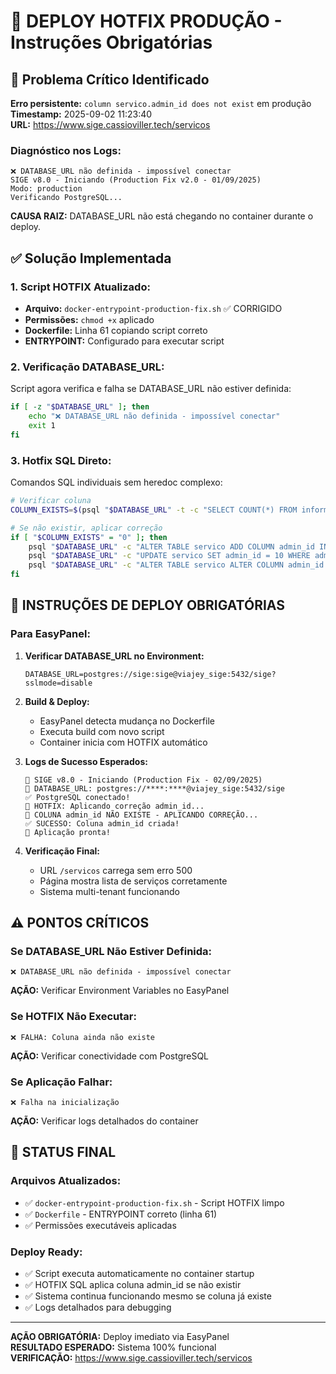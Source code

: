 # 🚨 DEPLOY HOTFIX PRODUÇÃO - Instruções Obrigatórias

## 📍 Problema Crítico Identificado

**Erro persistente:** `column servico.admin_id does not exist` em produção  
**Timestamp:** 2025-09-02 11:23:40  
**URL:** https://www.sige.cassioviller.tech/servicos

### **Diagnóstico nos Logs:**
```
❌ DATABASE_URL não definida - impossível conectar
SIGE v8.0 - Iniciando (Production Fix v2.0 - 01/09/2025) 
Modo: production
Verificando PostgreSQL...
```

**CAUSA RAIZ:** DATABASE_URL não está chegando no container durante o deploy.

## ✅ Solução Implementada

### **1. Script HOTFIX Atualizado:**
- **Arquivo:** `docker-entrypoint-production-fix.sh` ✅ CORRIGIDO
- **Permissões:** `chmod +x` aplicado
- **Dockerfile:** Linha 61 copiando script correto
- **ENTRYPOINT:** Configurado para executar script

### **2. Verificação DATABASE_URL:**
Script agora verifica e falha se DATABASE_URL não estiver definida:
```bash
if [ -z "$DATABASE_URL" ]; then
    echo "❌ DATABASE_URL não definida - impossível conectar"
    exit 1
fi
```

### **3. Hotfix SQL Direto:**
Comandos SQL individuais sem heredoc complexo:
```bash
# Verificar coluna
COLUMN_EXISTS=$(psql "$DATABASE_URL" -t -c "SELECT COUNT(*) FROM information_schema.columns WHERE table_name='servico' AND column_name='admin_id';" | xargs)

# Se não existir, aplicar correção
if [ "$COLUMN_EXISTS" = "0" ]; then
    psql "$DATABASE_URL" -c "ALTER TABLE servico ADD COLUMN admin_id INTEGER;"
    psql "$DATABASE_URL" -c "UPDATE servico SET admin_id = 10 WHERE admin_id IS NULL;"
    psql "$DATABASE_URL" -c "ALTER TABLE servico ALTER COLUMN admin_id SET NOT NULL;"
fi
```

## 🔧 INSTRUÇÕES DE DEPLOY OBRIGATÓRIAS

### **Para EasyPanel:**

1. **Verificar DATABASE_URL no Environment:**
   ```
   DATABASE_URL=postgres://sige:sige@viajey_sige:5432/sige?sslmode=disable
   ```

2. **Build & Deploy:**
   - EasyPanel detecta mudança no Dockerfile
   - Executa build com novo script
   - Container inicia com HOTFIX automático

3. **Logs de Sucesso Esperados:**
   ```
   🚀 SIGE v8.0 - Iniciando (Production Fix - 02/09/2025)
   📍 DATABASE_URL: postgres://****:****@viajey_sige:5432/sige
   ✅ PostgreSQL conectado!
   🔧 HOTFIX: Aplicando correção admin_id...
   🚨 COLUNA admin_id NÃO EXISTE - APLICANDO CORREÇÃO...
   ✅ SUCESSO: Coluna admin_id criada!
   🎯 Aplicação pronta!
   ```

4. **Verificação Final:**
   - URL `/servicos` carrega sem erro 500
   - Página mostra lista de serviços corretamente
   - Sistema multi-tenant funcionando

## ⚠️ PONTOS CRÍTICOS

### **Se DATABASE_URL Não Estiver Definida:**
```
❌ DATABASE_URL não definida - impossível conectar
```
**AÇÃO:** Verificar Environment Variables no EasyPanel

### **Se HOTFIX Não Executar:**
```
❌ FALHA: Coluna ainda não existe
```
**AÇÃO:** Verificar conectividade com PostgreSQL

### **Se Aplicação Falhar:**
```
❌ Falha na inicialização
```
**AÇÃO:** Verificar logs detalhados do container

## 🎯 STATUS FINAL

### **Arquivos Atualizados:**
- ✅ `docker-entrypoint-production-fix.sh` - Script HOTFIX limpo
- ✅ `Dockerfile` - ENTRYPOINT correto (linha 61)
- ✅ Permissões executáveis aplicadas

### **Deploy Ready:**
- ✅ Script executa automaticamente no container startup
- ✅ HOTFIX SQL aplica coluna admin_id se não existir
- ✅ Sistema continua funcionando mesmo se coluna já existe
- ✅ Logs detalhados para debugging

---
**AÇÃO OBRIGATÓRIA:** Deploy imediato via EasyPanel  
**RESULTADO ESPERADO:** Sistema 100% funcional  
**VERIFICAÇÃO:** https://www.sige.cassioviller.tech/servicos
